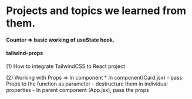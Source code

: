 # Projects and topics we learned from them.

#### Counter => basic working of useState hook.

#### tailwind-props
(1) How to integrate TailwindCSS to React project

(2) Working with Props => In component
    * In component(Card.jsx) 
    - pass Props to the function as parameter
    - destructure them in individual properties
    - In parent component (App.jsx), pass the props <Card name={name}/>
